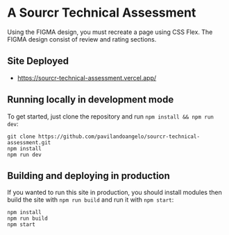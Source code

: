 # A Sourcr Technical Assessment

Using the FIGMA design, you must recreate a page using CSS Flex. The FIGMA design consist of review and rating sections.

## Site Deployed

- https://sourcr-technical-assessment.vercel.app/

## Running locally in development mode

To get started, just clone the repository and run `npm install && npm run dev`:

    git clone https://github.com/pavilandoangelo/sourcr-technical-assessment.git
    npm install
    npm run dev

## Building and deploying in production

If you wanted to run this site in production, you should install modules then build the site with `npm run build` and run it with `npm start`:

    npm install
    npm run build
    npm start
